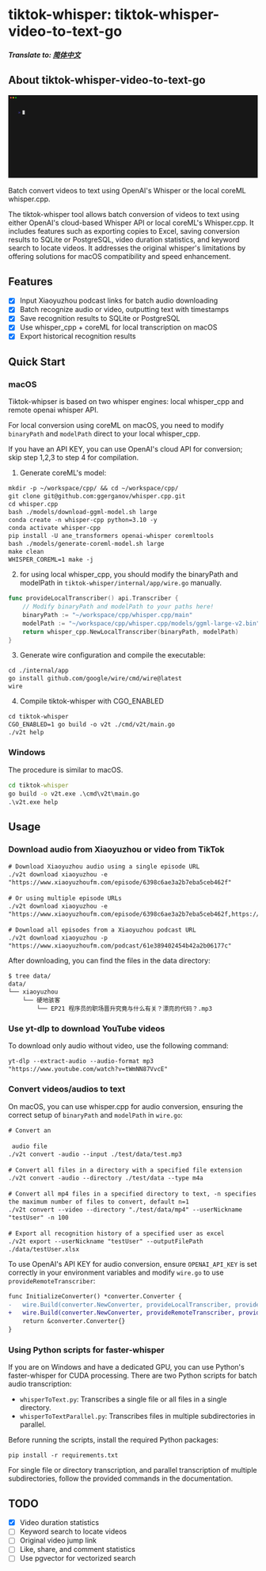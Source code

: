 # tiktok-whisper: tiktok-whisper-video-to-text-go

##### Translate to: [简体中文](README_zh.md)

## About tiktok-whisper-video-to-text-go

![demo_download_xiaoyuzhou](doc/demo/download_xiaoyuzhou.gif)

Batch convert videos to text using OpenAI's Whisper or the local coreML whisper.cpp.

The tiktok-whisper tool allows batch conversion of videos to text using either OpenAI's cloud-based Whisper API or local coreML's Whisper.cpp. It includes features such as exporting copies to Excel, saving conversion results to SQLite or PostgreSQL, video duration statistics, and keyword search to locate videos. It addresses the original whisper's limitations by offering solutions for macOS compatibility and speed enhancement.

## Features
- [x] Input Xiaoyuzhou podcast links for batch audio downloading
- [x] Batch recognize audio or video, outputting text with timestamps
- [x] Save recognition results to SQLite or PostgreSQL
- [x] Use whisper_cpp + coreML for local transcription on macOS
- [x] Export historical recognition results

## Quick Start

### macOS

Tiktok-whipser is based on two whisper engines: local whisper_cpp and remote openai whisper API. 

For local conversion using coreML on macOS, you need to modify `binaryPath` and `modelPath` direct to your local whisper_cpp. 

If you have an API KEY, you can use OpenAI's cloud API for conversion; skip step 1,2,3 to step 4 for compilation.

1. Generate coreML's model:
```shell
mkdir -p ~/workspace/cpp/ && cd ~/workspace/cpp/
git clone git@github.com:ggerganov/whisper.cpp.git
cd whisper.cpp
bash ./models/download-ggml-model.sh large
conda create -n whisper-cpp python=3.10 -y
conda activate whisper-cpp 
pip install -U ane_transformers openai-whisper coremltools
bash ./models/generate-coreml-model.sh large
make clean
WHISPER_COREML=1 make -j
```

2. for using local whisper_cpp, you should modify the binaryPath and modelPath in `tiktok-whisper/internal/app/wire.go` manually.
```go
func provideLocalTranscriber() api.Transcriber {
    // Modify binaryPath and modelPath to your paths here!
    binaryPath := "~/workspace/cpp/whisper.cpp/main"
    modelPath := "~/workspace/cpp/whisper.cpp/models/ggml-large-v2.bin"
    return whisper_cpp.NewLocalTranscriber(binaryPath, modelPath)
}
```

3. Generate wire configuration and compile the executable:
```shell
cd ./internal/app
go install github.com/google/wire/cmd/wire@latest
wire
```

4. Compile tiktok-whisper with CGO_ENABLED
```shell
cd tiktok-whisper
CGO_ENABLED=1 go build -o v2t ./cmd/v2t/main.go
./v2t help
```

### Windows

The procedure is similar to macOS.

```cmd
cd tiktok-whisper
go build -o v2t.exe .\cmd\v2t\main.go
.\v2t.exe help
```

## Usage

### Download audio from Xiaoyuzhou or video from TikTok

```shell
# Download Xiaoyuzhou audio using a single episode URL
./v2t download xiaoyuzhou -e "https://www.xiaoyuzhoufm.com/episode/6398c6ae3a2b7eba5ceb462f"

# Or using multiple episode URLs
./v2t download xiaoyuzhou -e "https://www.xiaoyuzhoufm.com/episode/6398c6ae3a2b7eba5ceb462f,https://www.xiaoyuzhoufm.com/episode/6445559d420fc63f0b9e5747"

# Download all episodes from a Xiaoyuzhou podcast URL
./v2t download xiaoyuzhou -p "https://www.xiaoyuzhoufm.com/podcast/61e389402454b42a2b06177c"
```

After downloading, you can find the files in the data directory:
```shell
$ tree data/
data/
└── xiaoyuzhou
    └── 硬地骇客
        └── EP21 程序员的职场晋升究竟与什么有关？漂亮的代码？.mp3
```

### Use yt-dlp to download YouTube videos

To download only audio without video, use the following command:
```shell
yt-dlp --extract-audio --audio-format mp3 "https://www.youtube.com/watch?v=tWmNN87VvcE"
```

### Convert videos/audios to text

On macOS, you can use whisper.cpp for audio conversion, ensuring the correct setup of `binaryPath` and `modelPath` in `wire.go`:
```shell
# Convert an

 audio file
./v2t convert -audio --input ./test/data/test.mp3

# Convert all files in a directory with a specified file extension
./v2t convert -audio --directory ./test/data --type m4a

# Convert all mp4 files in a specified directory to text, -n specifies the maximum number of files to convert, default n=1
./v2t convert --video --directory "./test/data/mp4" --userNickname "testUser" -n 100

# Export all recognition history of a specified user as excel
./v2t export --userNickname "testUser" --outputFilePath ./data/testUser.xlsx
```

To use OpenAI's API KEY for audio conversion, ensure `OPENAI_API_KEY` is set correctly in your environment variables and modify `wire.go` to use `provideRemoteTranscriber`:
```diff
func InitializeConverter() *converter.Converter {
-   wire.Build(converter.NewConverter, provideLocalTranscriber, provideTranscriptionDAO)
+   wire.Build(converter.NewConverter, provideRemoteTranscriber, provideTranscriptionDAO)
    return &converter.Converter{}
}
```

### Using Python scripts for faster-whisper

If you are on Windows and have a dedicated GPU, you can use Python's faster-whisper for CUDA processing. There are two Python scripts for batch audio transcription:

- `whisperToText.py`: Transcribes a single file or all files in a single directory.
- `whisperToTextParallel.py`: Transcribes files in multiple subdirectories in parallel.

Before running the scripts, install the required Python packages:
```shell
pip install -r requirements.txt
```

For single file or directory transcription, and parallel transcription of multiple subdirectories, follow the provided commands in the documentation.

## TODO

- [x] Video duration statistics
- [ ] Keyword search to locate videos
- [ ] Original video jump link
- [ ] Like, share, and comment statistics
- [ ] Use pgvector for vectorized search